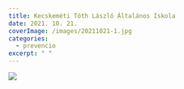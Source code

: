 ```yaml
---
title: Kecskeméti Tóth László Általános Iskola
date: 2021. 10. 21.
coverImage: /images/20211021-1.jpg
categories:
  - prevencio
excerpt: " "
---
```

  

![](/images/20211021-2.jpg)
